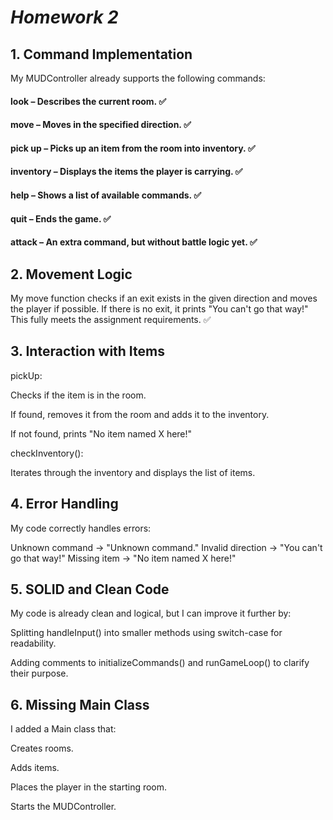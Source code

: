 # *Homework 2*

## 1. Command Implementation ##
My MUDController already supports the following commands:

####  look – Describes the current room. ✅ 
####  move <direction> – Moves in the specified direction. ✅ 
#### pick up <item> – Picks up an item from the room into inventory. ✅
#### inventory – Displays the items the player is carrying. ✅
#### help – Shows a list of available commands. ✅
#### quit – Ends the game. ✅
#### attack – An extra command, but without battle logic yet. ✅
## 2. Movement Logic ##
My move function checks if an exit exists in the given direction and moves the player if possible. If there is no exit, it prints "You can't go that way!" This fully meets the assignment requirements. ✅

## 3. Interaction with Items ##
pickUp:

Checks if the item is in the room.

If found, removes it from the room and adds it to the inventory.

If not found, prints "No item named X here!"

checkInventory():

Iterates through the inventory and displays the list of items.


## 4. Error Handling
My code correctly handles errors:

Unknown command → "Unknown command."
Invalid direction → "You can't go that way!"
Missing item → "No item named X here!"


## 5. SOLID and Clean Code
My code is already clean and logical, but I can improve it further by:

Splitting handleInput() into smaller methods using switch-case for readability.

Adding comments to initializeCommands() and runGameLoop() to clarify their purpose.


## 6. Missing Main Class

I added a Main class that:

Creates rooms.

Adds items.

Places the player in the starting room.

Starts the MUDController.
